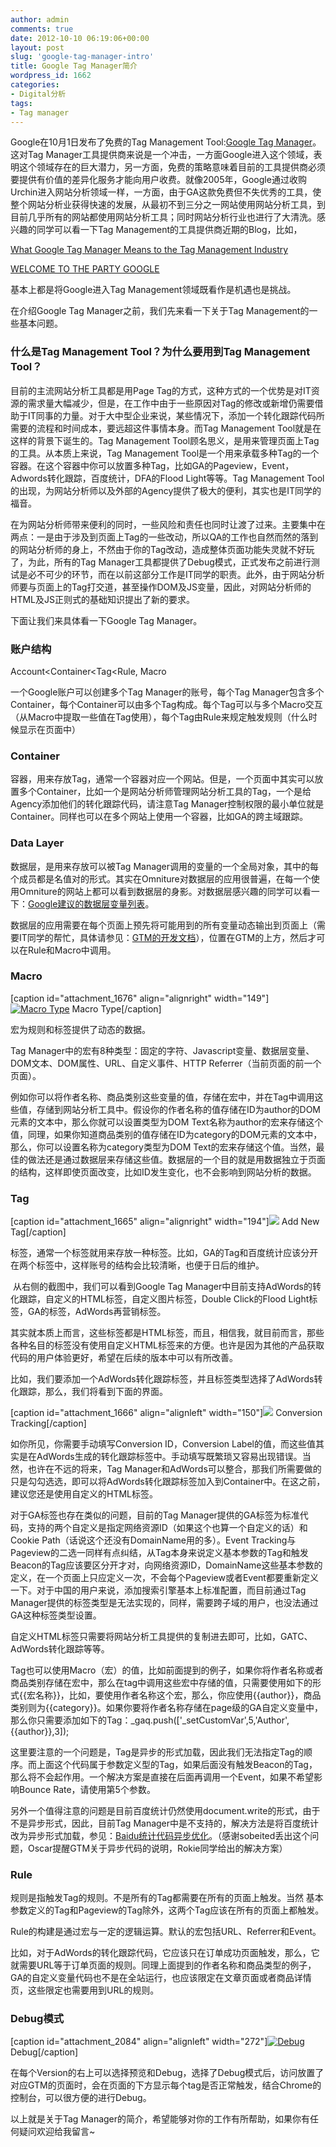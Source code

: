 ```yaml
---
author: admin
comments: true
date: 2012-10-10 06:19:06+00:00
layout: post
slug: 'google-tag-manager-intro'
title: Google Tag Manager简介
wordpress_id: 1662
categories:
- Digital分析
tags:
- Tag manager
---
```


Google在10月1日发布了免费的Tag Management Tool:[Google Tag Manager](http://www.google.com/tagmanager)。这对Tag Manager工具提供商来说是一个冲击，一方面Google进入这个领域，表明这个领域存在的巨大潜力，另一方面，免费的策略意味着目前的工具提供商必须要提供有价值的差异化服务才能向用户收费。就像2005年，Google通过收购Urchin进入网站分析领域一样，一方面，由于GA这款免费但不失优秀的工具，使整个网站分析业获得快速的发展，从最初不到三分之一网站使用网站分析工具，到目前几乎所有的网站都使用网站分析工具；同时网站分析行业也进行了大清洗。感兴趣的同学可以看一下Tag Management的工具提供商近期的Blog，比如，


[What Google Tag Manager Means to the Tag Management Industry](http://blog.tealium.com/tag-management/google-tag-manager)


[WELCOME TO THE PARTY GOOGLE](http://http://www.qubitproducts.com/the-official-product-blog/welcome-google-tag-manager/?utm_source=OpenTag+CRM&utm_campaign=a1fcd0115f-GTM_Announcement10_9_2012&utm_medium=email)

基本上都是将Google进入Tag Management领域既看作是机遇也是挑战。

在介绍Google Tag Manager之前，我们先来看一下关于Tag Management的一些基本问题。


### 什么是Tag Management Tool？为什么要用到Tag Management Tool？


目前的主流网站分析工具都是用Page Tag的方式，这种方式的一个优势是对IT资源的需求量大幅减少，但是，在工作中由于一些原因对Tag的修改或新增仍需要借助于IT同事的力量。对于大中型企业来说，某些情况下，添加一个转化跟踪代码所需要的流程和时间成本，要远超这件事情本身。而Tag Management Tool就是在这样的背景下诞生的。Tag Management Tool顾名思义，是用来管理页面上Tag的工具。从本质上来说，Tag Management Tool是一个用来承载多种Tag的一个容器。在这个容器中你可以放置多种Tag，比如GA的Pageview，Event，Adwords转化跟踪，百度统计，DFA的Flood Light等等。Tag Management Tool的出现，为网站分析师以及外部的Agency提供了极大的便利，其实也是IT同学的福音。

在为网站分析师带来便利的同时，一些风险和责任也同时让渡了过来。主要集中在两点：一是由于涉及到页面上Tag的一些改动，所以QA的工作也自然而然的落到的网站分析师的身上，不然由于你的Tag改动，造成整体页面功能失灵就不好玩了，为此，所有的Tag Manager工具都提供了Debug模式，正式发布之前进行测试是必不可少的环节，而在以前这部分工作是IT同学的职责。此外，由于网站分析师要与页面上的Tag打交道，甚至操作DOM及JS变量，因此，对网站分析师的HTML及JS正则式的基础知识提出了新的要求。

下面让我们来具体看一下Google Tag Manager。<!-- more -->


### 账户结构


Account<Container<Tag<Rule, Macro

一个Google账户可以创建多个Tag Manager的账号，每个Tag Manager包含多个Container，每个Container可以由多个Tag构成。每个Tag可以与多个Macro交互（从Macro中提取一些值在Tag使用），每个Tag由Rule来规定触发规则（什么时候显示在页面中）


### Container


容器，用来存放Tag，通常一个容器对应一个网站。但是，一个页面中其实可以放置多个Container，比如一个是网站分析师管理网站分析工具的Tag，一个是给Agency添加他们的转化跟踪代码，请注意Tag Manager控制权限的最小单位就是Container。同样也可以在多个网站上使用一个容器，比如GA的跨主域跟踪。


### Data Layer


数据层，是用来存放可以被Tag Manager调用的变量的一个全局对象，其中的每个成员都是名值对的形式。其实在Omniture对数据层的应用很普遍，在每一个使用Omniture的网站上都可以看到数据层的身影。对数据层感兴趣的同学可以看一下：[Google建议的数据层变量列表](http://https://developers.google.com/tag-manager/reference#varnames)。

数据层的应用需要在每个页面上预先将可能用到的所有变量动态输出到页面上（需要IT同学的帮忙，具体请参见：[GTM的开发文档](https://developers.google.com/tag-manager/)），位置在GTM的上方，然后才可以在Rule和Macro中调用。


### Macro


[caption id="attachment_1676" align="alignright" width="149"][![Macro Type](http://www.cloga.info/wp-content/uploads/2012/10/3332.jpg)](http://www.cloga.info/wp-content/uploads/2012/10/3332.jpg) Macro Type[/caption]

宏为规则和标签提供了动态的数据。

Tag Manager中的宏有8种类型：固定的字符、Javascript变量、数据层变量、DOM文本、DOM属性、URL、自定义事件、HTTP Referrer（当前页面的前一个页面）。

例如你可以将作者名称、商品类别这些变量的值，存储在宏中，并在Tag中调用这些值，存储到网站分析工具中。假设你的作者名称的值存储在ID为author的DOM元素的文本中，那么你就可以设置类型为DOM Text名称为author的宏来存储这个值，同理，如果你知道商品类别的值存储在ID为category的DOM元素的文本中，那么，你可以设置名称为category类型为DOM Text的宏来存储这个值。当然，最佳的做法还是通过数据层来存储这些值。数据层的一个目的就是用数据独立于页面的结构，这样即使页面改变，比如ID发生变化，也不会影响到网站分析的数据。


### Tag


[caption id="attachment_1665" align="alignright" width="194"][![](http://www.cloga.info/wp-content/uploads/2012/10/1111.jpg)](http://www.cloga.info/wp-content/uploads/2012/10/1111.jpg) Add New Tag[/caption]


标签，通常一个标签就用来存放一种标签。比如，GA的Tag和百度统计应该分开在两个标签中，这样账号的结构会比较清晰，也便于日后的维护。


 从右侧的截图中，我们可以看到Google Tag Manager中目前支持AdWords的转化跟踪，自定义的HTML标签，自定义图片标签，Double Click的Flood Light标签，GA的标签，AdWords再营销标签。

其实就本质上而言，这些标签都是HTML标签，而且，相信我，就目前而言，那些各种名目的标签没有使用自定义HTML标签来的方便。也许是因为其他的产品获取代码的用户体验更好，希望在后续的版本中可以有所改善。

比如，我们要添加一个AdWords转化跟踪标签，并且标签类型选择了AdWords转化跟踪，那么，我们将看到下面的界面。

[caption id="attachment_1666" align="alignleft" width="150"][![](http://www.cloga.info/wp-content/uploads/2012/10/22222-150x150.jpg)](http://www.cloga.info/wp-content/uploads/2012/10/22222.jpg) Conversion Tracking[/caption]

如你所见，你需要手动填写Conversion ID，Conversion Label的值，而这些值其实是在AdWords生成的转化跟踪标签中。手动填写既繁琐又容易出现错误。当然，也许在不远的将来，Tag Manager和AdWords可以整合，那我们所需要做的只是勾勾选选，即可以将AdWords转化跟踪标签加入到Container中。在这之前，建议您还是使用自定义的HTML标签。

对于GA标签也存在类似的问题，目前的Tag Manager提供的GA标签为标准代码，支持的两个自定义是指定网络资源ID（如果这个也算一个自定义的话）和Cookie Path（话说这个还没有DomainName用的多）。Event Tracking与Pageview的二选一同样有点纠结，从Tag本身来说定义基本参数的Tag和触发Beacon的Tag应该要区分开才对，向网络资源ID，DomainName这些基本参数的定义，在一个页面上只应定义一次，不会每个Pageview或者Event都要重新定义一下。对于中国的用户来说，添加搜索引擎基本上标准配置，而目前通过Tag Manager提供的标签类型是无法实现的，同样，需要跨子域的用户，也没法通过GA这种标签类型设置。

自定义HTML标签只需要将网站分析工具提供的复制进去即可，比如，GATC、AdWords转化跟踪等等。

Tag也可以使用Macro（宏）的值，比如前面提到的例子，如果你将作者名称或者商品类别存储在宏中，那么在tag中调用这些宏中存储的值，只需要使用如下的形式{{宏名称}}，比如，要使用作者名称这个宏，那么，你应使用{{author}}，商品类别则为{{category}}。如果你要将作者名称存储在page级的GA自定义变量中，那么你只需要添加如下的Tag：_gaq.push(['_setCustomVar',5,'Author',{{author}},3]);

这里要注意的一个问题是，Tag是异步的形式加载，因此我们无法指定Tag的顺序。而上面这个代码属于参数定义型的Tag，如果后面没有触发Beacon的Tag，那么将不会起作用。一个解决方案是直接在后面再调用一个Event，如果不希望影响Bounce Rate，请使用第5个参数。

另外一个值得注意的问题是目前百度统计仍然使用document.write的形式，由于不是异步形式，因此，目前Tag Manager中是不支持的，解决方法是将百度统计改为异步形式加载，参见：[Baidu统计代码异步优化](http://rokie.ueuo.com/baidu-asyc-tracking-code.html)。（感谢sobeited丢出这个问题，Oscar提醒GTM关于异步代码的说明，Rokie同学给出的解决方案）


### Rule


规则是指触发Tag的规则。不是所有的Tag都需要在所有的页面上触发。当然 基本参数定义的Tag和Pageview的Tag除外，这两个Tag应该在所有的页面上都触发。

Rule的构建是通过宏与一定的逻辑运算。默认的宏包括URL、Referrer和Event。

比如，对于AdWords的转化跟踪代码，它应该只在订单成功页面触发，那么，它就需要URL等于订单页面的规则。同理上面提到的作者名称和商品类型的例子，GA的自定义变量代码也不是在全站运行，也应该限定在文章页面或者商品详情页，这些限定也需要用到URL的规则。


### Debug模式


[caption id="attachment_2084" align="alignleft" width="272"][![Debug](http://www.cloga.info/wp-content/uploads/2012/10/Screen-Shot-2013-10-26-at-11.05.14-am.png)](http://www.cloga.info/wp-content/uploads/2012/10/Screen-Shot-2013-10-26-at-11.05.14-am.png) Debug[/caption]

在每个Version的右上可以选择预览和Debug，选择了Debug模式后，访问放置了对应GTM的页面时，会在页面的下方显示每个tag是否正常触发，结合Chrome的控制台，可以很方便的进行Debug。

以上就是关于Tag Manager的简介，希望能够对你的工作有所帮助，如果你有任何疑问欢迎给我留言~
